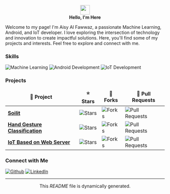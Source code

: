 <p align="center">
  <img src="https://emojis.slackmojis.com/emojis/images/1531849430/4246/blob-sunglasses.gif?1531849430" width="30"/>
  <br>
  <b>Hello, I'm Here </b>
</p>

<p>Welcome to my page! I'm Aisy Al Fawwaz, a passionate Machine Learning, Android, and IoT developer. I love exploring the intersection of technology and innovation to create impactful solutions. Here, you'll find some of my projects and interests. Feel free to explore and connect with me.</p>


<h3>Skills</h3>
<p>
  <img alt="Machine Learning" src="https://img.shields.io/badge/-Machine_Learning-FFA518?style=flat-square&logo=python&logoColor=white" />
  <img alt="Android Development" src="https://img.shields.io/badge/-Android_Development-3DDC84?style=flat-square&logo=android&logoColor=white" />
  <img alt="IoT Development" src="https://img.shields.io/badge/-IoT_Development-0088CC?style=flat-square&logo=arduino&logoColor=white" />
</p>

<h3>Projects</h3>
<table>
  <thead align="center">
    <tr>
      <td><b>🚀 Project</b></td>
      <td><b>⭐ Stars</b></td>
      <td><b>🍴 Forks</b></td>
      <td><b>🔀 Pull Requests</b></td>
    </tr>
  </thead>
  <tbody>
    <tr>
      <td><a href="https://github.com/aisyalfawwaz/Soilit-Smart-Farming-App"><b>Soilit</b></a></td>
      <td><img alt="Stars" src="https://img.shields.io/github/stars/aisyalfawwaz/Soilit-Smart-Farming-App?style=flat-square&labelColor=343b41"/></td>
      <td><img alt="Forks" src="https://img.shields.io/github/forks/aisyalfawwaz/Soilit-Smart-Farming-App?style=flat-square&labelColor=343b41"/></td>
      <td><img alt="Pull Requests" src="https://img.shields.io/github/issues-pr/aisyalfawwaz/Soilit-Smart-Farming-App?style=flat-square&labelColor=343b41"/></td>
    </tr>
    <tr>
      <td><a href="https://github.com/aisyalfawwaz/Myoware-Hand-Gesture-Detection-Based-Machine-Learning-and-Deep-Learning-Algorithm"><b>Hand Gesture Classification</b></a></td>
      <td><img alt="Stars" src="https://img.shields.io/github/stars/aisyalfawwaz/Myoware-Hand-Gesture-Detection-Based-Machine-Learning-and-Deep-Learning-Algorithm?style=flat-square&labelColor=343b41"/></td>
      <td><img alt="Forks" src="https://img.shields.io/github/forks/aisyalfawwaz/Myoware-Hand-Gesture-Detection-Based-Machine-Learning-and-Deep-Learning-Algorithm?style=flat-square&labelColor=343b41"/></td>
      <td><img alt="Pull Requests" src="https://img.shields.io/github/issues-pr/aisyalfawwaz/Myoware-Hand-Gesture-Detection-Based-Machine-Learning-and-Deep-Learning-Algorithm?style=flat-square&labelColor=343b41"/></td>
    </tr>
    <tr>
      <td><a href="https://github.com/aisyalfawwaz/IoTBasedOnWebServer"><b>IoT Based on Web Server</b></a></td>
      <td><img alt="Stars" src="https://img.shields.io/github/stars/aisyalfawwaz/IoTBasedOnWebServer?style=flat-square&labelColor=343b41"/></td>
      <td><img alt="Forks" src="https://img.shields.io/github/forks/aisyalfawwaz/IoTBasedOnWebServer?style=flat-square&labelColor=343b41"/></td>
      <td><img alt="Pull Requests" src="https://img.shields.io/github/issues-pr/aisyalfawwaz/IoTBasedOnWebServer?style=flat-square&labelColor=343b41"/></td>
    </tr>
  </tbody>
</table>

<h3>Connect with Me</h3>
<p>
  <a href="https://github.com/aisyalfawwaz" target="_blank"><img alt="Github" src="https://img.shields.io/badge/GitHub-%2312100E.svg?&style=for-the-badge&logo=Github&logoColor=white" /></a>
  <a href="https://www.linkedin.com/in/aisy-al-fawwaz-14937723a/" target="_blank"><img alt="LinkedIn" src="https://img.shields.io/badge/linkedin-%230077B5.svg?&style=for-the-badge&logo=linkedin&logoColor=white" /></a>
</p>

------------

<p align="center">This <i>README</i> file is dynamically generated.</p>
